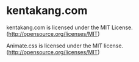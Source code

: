 # kentakang.com
kentakang.com is licensed under the MIT License. (http://opensource.org/licenses/MIT)

Animate.css is licensed under the MIT license. (http://opensource.org/licenses/MIT)
